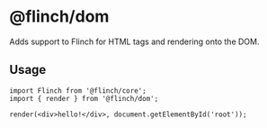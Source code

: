 # @flinch/dom
Adds support to Flinch for HTML tags and rendering onto the DOM.
## Usage
~~~~ 
import Flinch from '@flinch/core';
import { render } from '@flinch/dom';

render(<div>hello!</div>, document.getElementById('root'));
~~~~